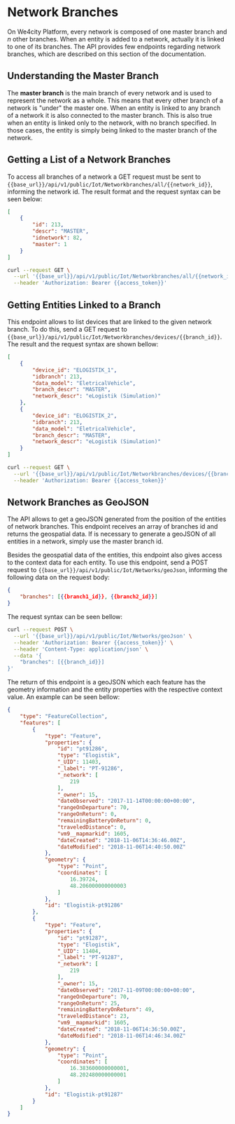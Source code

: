 # Network Branches
On We4city Platform, every network is composed of one master branch and *n* other branches. When an entity is added to a network, actually it is linked to one of its branches. The API provides few endpoints regarding network branches, which are described on this section of the documentation.

## Understanding the Master Branch
The **master branch** is the main branch of every network and is used to represent the network as a whole. This means that every other branch of a network is "under" the master one. When an entity is linked to any branch of a network it is also connected to the master branch. This is also true when an entity is linked only to the network, with no branch specified. In those cases, the entity is simply being linked to the master branch of the network.

## Getting a List of a Network Branches
To access all branches of a network a GET request must be sent to `{{base_url}}/api/v1/public/Iot/Networkbranches/all/{{network_id}}`, informing the network id. The result format and the request syntax can be seen below:

```json
[
    {
        "id": 213,
        "descr": "MASTER",
        "idnetwork": 82,
        "master": 1
    }
]
```

```bash
curl --request GET \
  --url '{{base_url}}/api/v1/public/Iot/Networkbranches/all/{{network_id}}' \
  --header 'Authorization: Bearer {{access_token}}'
```

## Getting Entities Linked to a Branch
This endpoint allows to list devices that are linked to the given network branch. To do this, send a GET request to `{{base_url}}/api/v1/public/Iot/Networkbranches/devices/{{branch_id}}`. The result and the request syntax are shown bellow:

```json
[
    {
        "device_id": "ELOGISTIK_1",
        "idbranch": 213,
        "data_model": "EletricalVehicle",
        "branch_descr": "MASTER",
        "network_descr": "eLogistik (Simulation)"
    },
    {
        "device_id": "ELOGISTIK_2",
        "idbranch": 213,
        "data_model": "EletricalVehicle",
        "branch_descr": "MASTER",
        "network_descr": "eLogistik (Simulation)"
    }
]
```

```bash
curl --request GET \
  --url '{{base_url}}/api/v1/public/Iot/Networkbranches/devices/{{branch_id}}' \
  --header 'Authorization: Bearer {{access_token}}'
```

## Network Branches as GeoJSON
The API allows to get a geoJSON generated from the position of the entities of network branches. This endpoint receives an array of branches id and returns the geospatial data. If is necessary to generate a geoJSON of all entities in a network, simply use the master branch id.

Besides the geospatial data of the entities, this endpoint also gives access to the context data for each entity. To use this endpoint, send a POST request to `{{base_url}}/api/v1/public/Iot/Networks/geoJson`, informing the following data on the request body:

```json
{
    "branches": [{{branch1_id}}, {{branch2_id}}]
}
```

The request syntax can be seen bellow:

```bash
curl --request POST \
  --url '{{base_url}}/api/v1/public/Iot/Networks/geoJson' \
  --header 'Authorization: Bearer {{access_token}}' \
  --header 'Content-Type: application/json' \
  --data '{
    "branches": [{{branch_id}}]
}'
````

The return of this endpoint is a geoJSON which each feature has the geometry information and the entity properties with the respective context value. An example can be seen bellow:

```json
{
    "type": "FeatureCollection",
    "features": [
        {
            "type": "Feature",
            "properties": {
                "id": "pt91286",
                "type": "Elogistik",
                "_UID": 11403,
                "_label": "PT-91286",
                "_network": [
                    219
                ],
                "_owner": 15,
                "dateObserved": "2017-11-14T00:00:00+00:00",
                "rangeOnDeparture": 70,
                "rangeOnReturn": 0,
                "remainingBatteryOnReturn": 0,
                "traveledDistance": 0,
                "vm9__mapmarkid": 1605,
                "dateCreated": "2018-11-06T14:36:46.00Z",
                "dateModified": "2018-11-06T14:40:50.00Z"
            },
            "geometry": {
                "type": "Point",
                "coordinates": [
                    16.39724,
                    48.206000000000003
                ]
            },
            "id": "Elogistik-pt91286"
        },
        {
            "type": "Feature",
            "properties": {
                "id": "pt91287",
                "type": "Elogistik",
                "_UID": 11404,
                "_label": "PT-91287",
                "_network": [
                    219
                ],
                "_owner": 15,
                "dateObserved": "2017-11-09T00:00:00+00:00",
                "rangeOnDeparture": 70,
                "rangeOnReturn": 25,
                "remainingBatteryOnReturn": 49,
                "traveledDistance": 23,
                "vm9__mapmarkid": 1605,
                "dateCreated": "2018-11-06T14:36:50.00Z",
                "dateModified": "2018-11-06T14:46:34.00Z"
            },
            "geometry": {
                "type": "Point",
                "coordinates": [
                    16.383600000000001,
                    48.202480000000001
                ]
            },
            "id": "Elogistik-pt91287"
        }
    ]
}
```

